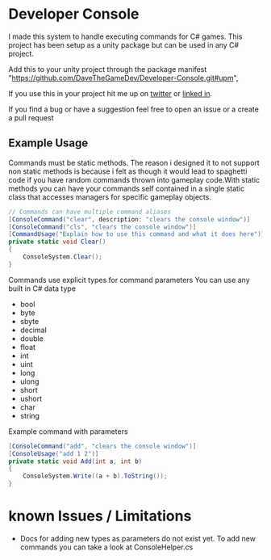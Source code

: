 # Developer Console

I made this system to handle executing commands for C# games.
This project has been setup as a unity package but can be used in any C# project.	

Add this to your unity project through the package manifest
"https://github.com/DaveTheGameDev/Developer-Console.git#upm",

If you use this in your project hit me up on [twitter](https://twitter.com/ReignOfDave) or [linked in](https://www.linkedin.com/in/david-conway-gamedev/).

If you find a bug or have a suggestion feel free to open an issue or a create a pull request
## Example Usage

Commands must be static methods. The reason i designed it to not support non static methods is because i felt as though it would lead to spaghetti code if you have random commands thrown into gameplay code.With static methods you can have your commands self contained in a single static class that accesses managers for specific gameplay objects.

```cs
// Commands can have multiple command aliases
[ConsoleCommand("clear", description: "clears the console window")]
[ConsoleCommand("cls", "clears the console window")]
[CommandUsage("Explain how to use this command and what it does here")]
private static void Clear()
{
    ConsoleSystem.Clear();
}
```

Commands use explicit types for command parameters
You can use any built in C# data type

* bool
* byte
* sbyte
* decimal
* double
* float
* int
* uint
* long
* ulong
* short
* ushort
* char
* string

Example command with parameters
```cs
[ConsoleCommand("add", "clears the console window")]
[ConsoleUsage("add 1 2")]
private static void Add(int a, int b)
{
    ConsoleSystem.Write((a + b).ToString());
}
```

# known Issues / Limitations
* Docs for adding new types as parameters do not exist yet. To add new commands you can take a look at ConsoleHelper.cs

